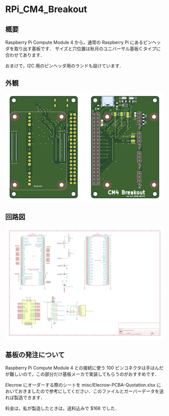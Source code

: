 # RPi_CM4_Breakout

## 概要

Raspberry Pi Compute Module 4 から，通常の Raspberry Pi にあるピンヘッダを取り出す基板です．
サイズと穴位置は秋月のユニバーサル基板Ｃタイプに合わせてあります．

おまけで，I2C 用のピンヘッダ用のランドも設けています．

## 外観

![外観](img/visual.png)

## 回路図

![回路図](img/circuit.png)

## 基板の発注について

Raspberry Pi Compute Module 4 との接続に使う 100 ピンコネクタは手はんだが難しいので，この部分だけ基板メーカで実装してもらうのがおすすめです．

Elecrow にオーダーする際のシートを misc/Elecrow-PCBA-Quotation.xlsx においておきましたので参考にしてください．このファイルとガーバーデータを送れば製造できます．

料金は，私が製造したときは，送料込みで $168 でした．




